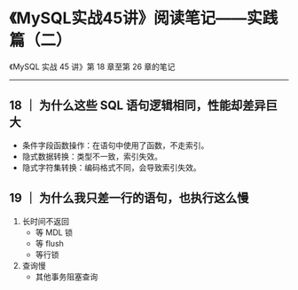 # 《MySQL实战45讲》阅读笔记——实践篇（二）


《MySQL 实战 45 讲》第 18 章至第 26 章的笔记

<!--more-->

---

## 18 ｜ 为什么这些 SQL 语句逻辑相同，性能却差异巨大

- 条件字段函数操作：在语句中使用了函数，不走索引。
- 隐式数据转换：类型不一致，索引失效。
- 隐式字符集转换：编码格式不同，会导致索引失效。

## 19 ｜ 为什么我只差一行的语句，也执行这么慢

1. 长时间不返回
   - 等 MDL 锁
   - 等 flush
   - 等行锁
2. 查询慢
   - 其他事务阻塞查询

